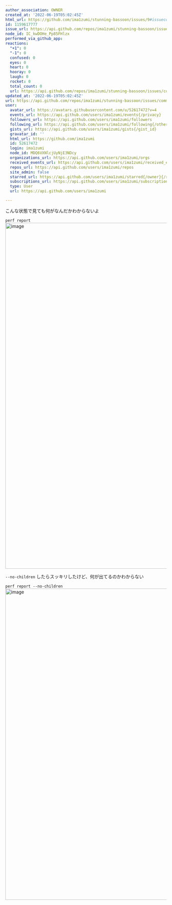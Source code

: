 ```yaml
---
author_association: OWNER
created_at: '2022-06-19T05:02:45Z'
html_url: https://github.com/ima1zumi/stunning-bassoon/issues/9#issuecomment-1159617777
id: 1159617777
issue_url: https://api.github.com/repos/ima1zumi/stunning-bassoon/issues/9
node_id: IC_kwDOHe_Pp85FHlzx
performed_via_github_app: 
reactions:
  "+1": 0
  "-1": 0
  confused: 0
  eyes: 0
  heart: 0
  hooray: 0
  laugh: 0
  rocket: 0
  total_count: 0
  url: https://api.github.com/repos/ima1zumi/stunning-bassoon/issues/comments/1159617777/reactions
updated_at: '2022-06-19T05:02:45Z'
url: https://api.github.com/repos/ima1zumi/stunning-bassoon/issues/comments/1159617777
user:
  avatar_url: https://avatars.githubusercontent.com/u/52617472?v=4
  events_url: https://api.github.com/users/ima1zumi/events{/privacy}
  followers_url: https://api.github.com/users/ima1zumi/followers
  following_url: https://api.github.com/users/ima1zumi/following{/other_user}
  gists_url: https://api.github.com/users/ima1zumi/gists{/gist_id}
  gravatar_id: ''
  html_url: https://github.com/ima1zumi
  id: 52617472
  login: ima1zumi
  node_id: MDQ6VXNlcjUyNjE3NDcy
  organizations_url: https://api.github.com/users/ima1zumi/orgs
  received_events_url: https://api.github.com/users/ima1zumi/received_events
  repos_url: https://api.github.com/users/ima1zumi/repos
  site_admin: false
  starred_url: https://api.github.com/users/ima1zumi/starred{/owner}{/repo}
  subscriptions_url: https://api.github.com/users/ima1zumi/subscriptions
  type: User
  url: https://api.github.com/users/ima1zumi

---
```

こんな状態で見ても何がなんだかわからないよ

`perf report`
<img width="1080" alt="image" src="https://user-images.githubusercontent.com/52617472/174466687-080049b7-73ee-4ae0-a10f-96276f28c554.png">

`--no-children` したらスッキリしたけど、何が出てるのかわからない

`perf report --no-children`
<img width="972" alt="image" src="https://user-images.githubusercontent.com/52617472/174466713-ea1233a9-722d-4260-817f-dcf9ba6cf40a.png">

